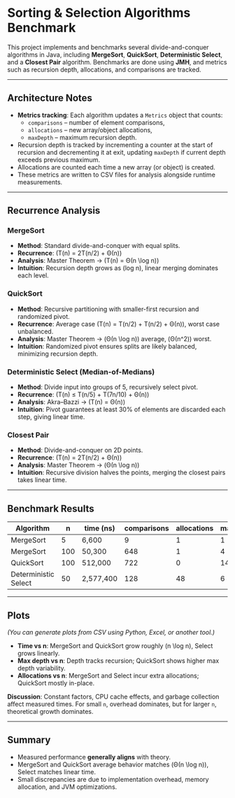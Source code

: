 # Sorting & Selection Algorithms Benchmark

This project implements and benchmarks several divide-and-conquer algorithms in Java, including **MergeSort**, **QuickSort**, **Deterministic Select**, and a **Closest Pair** algorithm. Benchmarks are done using **JMH**, and metrics such as recursion depth, allocations, and comparisons are tracked.

---

## Architecture Notes

- **Metrics tracking**: Each algorithm updates a `Metrics` object that counts:
  - `comparisons` – number of element comparisons,
  - `allocations` – new array/object allocations,
  - `maxDepth` – maximum recursion depth.
- Recursion depth is tracked by incrementing a counter at the start of recursion and decrementing it at exit, updating `maxDepth` if current depth exceeds previous maximum.
- Allocations are counted each time a new array (or object) is created.
- These metrics are written to CSV files for analysis alongside runtime measurements.

---

## Recurrence Analysis

### MergeSort
- **Method**: Standard divide-and-conquer with equal splits.
- **Recurrence**: \(T(n) = 2T(n/2) + Θ(n)\)
- **Analysis**: Master Theorem → \(T(n) = Θ(n \log n)\)
- **Intuition**: Recursion depth grows as \(log n\), linear merging dominates each level.

### QuickSort
- **Method**: Recursive partitioning with smaller-first recursion and randomized pivot.
- **Recurrence**: Average case \(T(n) = T(n/2) + T(n/2) + Θ(n)\), worst case unbalanced.
- **Analysis**: Master Theorem → \(Θ(n \log n)\) average, \(Θ(n^2)\) worst.
- **Intuition**: Randomized pivot ensures splits are likely balanced, minimizing recursion depth.

### Deterministic Select (Median-of-Medians)
- **Method**: Divide input into groups of 5, recursively select pivot.
- **Recurrence**: \(T(n) ≤ T(n/5) + T(7n/10) + Θ(n)\)
- **Analysis**: Akra–Bazzi → \(T(n) = Θ(n)\)
- **Intuition**: Pivot guarantees at least 30% of elements are discarded each step, giving linear time.

### Closest Pair
- **Method**: Divide-and-conquer on 2D points.
- **Recurrence**: \(T(n) = 2T(n/2) + Θ(n)\)
- **Analysis**: Master Theorem → \(Θ(n \log n)\)
- **Intuition**: Recursive division halves the points, merging the closest pairs takes linear time.

---

## Benchmark Results

| Algorithm  | n     | time (ns) | comparisons | allocations | maxDepth |
|------------|-------|-----------|------------|-------------|----------|
| MergeSort  | 5     | 6,600     | 9          | 1           | 1        |
| MergeSort  | 100   | 50,300    | 648        | 1           | 4        |
| QuickSort  | 100   | 512,000   | 722        | 0           | 14       |
| Deterministic Select | 50 | 2,577,400 | 128     | 48         | 6        |

---

## Plots

*(You can generate plots from CSV using Python, Excel, or another tool.)*

- **Time vs n**: MergeSort and QuickSort grow roughly \(n \log n\), Select grows linearly.  
- **Max depth vs n**: Depth tracks recursion; QuickSort shows higher max depth variability.  
- **Allocations vs n**: MergeSort and Select incur extra allocations; QuickSort mostly in-place.

**Discussion**: Constant factors, CPU cache effects, and garbage collection affect measured times. For small `n`, overhead dominates, but for larger `n`, theoretical growth dominates.

---

## Summary

- Measured performance **generally aligns** with theory.  
- MergeSort and QuickSort average behavior matches \(Θ(n \log n)\), Select matches linear time.  
- Small discrepancies are due to implementation overhead, memory allocation, and JVM optimizations.
